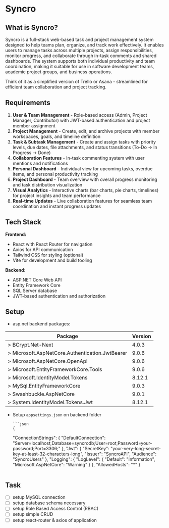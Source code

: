 # Syncro

## What is Syncro?

Syncro is a full-stack web-based task and project management system designed to help teams plan, organize, and track work effectively. It enables users to manage tasks across multiple projects, assign responsibilities, monitor progress, and collaborate through in-task comments and shared dashboards. The system supports both individual productivity and team coordination, making it suitable for use in software development teams, academic project groups, and business operations.

Think of it as a simplified version of Trello or Asana - streamlined for efficient team collaboration and project tracking.

## Requirements

1. **User & Team Management** - Role-based access (Admin, Project Manager, Contributor) with JWT-based authentication and project member assignment
2. **Project Management** - Create, edit, and archive projects with member workspaces, goals, and timeline definition
3. **Task & Subtask Management** - Create and assign tasks with priority levels, due dates, file attachments, and status transitions (To-Do → In Progress → Done)
4. **Collaboration Features** - In-task commenting system with user mentions and notifications
5. **Personal Dashboard** - Individual view for upcoming tasks, overdue items, and personal productivity tracking
6. **Project Dashboard** - Team overview with overall progress monitoring and task distribution visualization
7. **Visual Analytics** - Interactive charts (bar charts, pie charts, timelines) for project insights and team performance
8. **Real-time Updates** - Live collaboration features for seamless team coordination and instant progress updates

## Tech Stack

**Frontend:**

- React with React Router for navigation
- Axios for API communication
- Tailwind CSS for styling (optional)
- Vite for development and build tooling

**Backend:**

- ASP.NET Core Web API
- Entity Framework Core
- SQL Server database
- JWT-based authentication and authorization

## Setup

- asp.net backend packages:

| Package                                         | Version |
| ----------------------------------------------- | ------- |
| > BCrypt.Net-Next                               | 4.0.3   |
| > Microsoft.AspNetCore.Authentication.JwtBearer | 9.0.6   |
| > Microsoft.AspNetCore.OpenApi                  | 9.0.6   |
| > Microsoft.EntityFrameworkCore.Tools           | 9.0.6   |
| > Microsoft.IdentityModel.Tokens                | 8.12.1  |
| > MySql.EntityFrameworkCore                     | 9.0.3   |
| > Swashbuckle.AspNetCore                        | 9.0.1   |
| > System.IdentityModel.Tokens.Jwt               | 8.12.1  |

- Setup `appsettings.json` on backend folder

      ```json
      {

  "ConnectionStrings": {
  "DefaultConnection": "Server=localhost;Database=syncrodb;User=root;Password=your-password;Port=3306;"
  },
  "Jwt": {
  "SecretKey": "your-very-long-secret-key-at-least-32-characters-long",
  "Issuer": "SyncroAPI",
  "Audience": "SyncroUsers"
  },
  "Logging": {
  "LogLevel": {
  "Default": "Information",
  "Microsoft.AspNetCore": "Warning"
  }
  },
  "AllowedHosts": "\*"
  }
  ```

## Task

- [ ] setup MySQL connection
- [ ] setup database schema necessary
- [ ] setup Role Based Access Control (RBAC)
- [ ] setup simple CRUD
- [ ] setup react-router & axios of application

